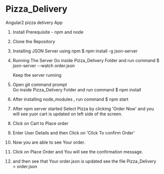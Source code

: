 # Pizza_Delivery
Angular2 pizza delivery App

1.  Install Prerequisite -  npm and node

1.  Clone the Repository 

2.  Installing JSON Server using npm 
    $ npm install -g json-server
    
3.  Running The Server
    Go inside Pizza_Delivery Folder and run command 
    $ json-server --watch order.json
    
    Keep the server running
    
4.  Open git command prompt  
    Go inside Pizza_Delivery Folder and run command
    $ npm install
    
5.   After installing node_modules , run command
    $ npm start
    
6.  After npm server started 
    Select Pizza by clicking 'Order Now' and you will see yuor cart is updated on left side of the screen.
    
7.  Click on Cart to Place order 

8.  Enter User Details and then Click on 'Click To confirm Order'
   
9.  Now you are able to see Your order.

10. Click on Place Order and You will see the confirmation message.  

11. and then see that Your order.json is updated 
    see the file
    Pizza_Delivery > order.json
